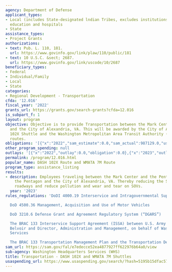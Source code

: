 ```yaml
---
agency: Department of Defense
applicant_types:
- Local (includes State-designated lndian Tribes, excludes institutions of higher
  education and hospitals
- State
assistance_types:
- Project Grants
authorizations:
- text: Pub. L. 110, 181.
  url: https://www.govinfo.gov/link/plaw/110/public/181
- text: 10 U.S.C. &sect; 2687.
  url: https://www.govinfo.gov/link/uscode/10/2687
beneficiary_types:
- Federal
- Individual/Family
- Local
- State
categories:
- Regional Development - Transportation
cfda: '12.016'
fiscal_year: '2022'
grants_url: https://grants.gov/search-grants?cfda=12.016
is_subpart_f: 1
layout: program
objective: Objective is to provide Transportation between the Mark Center, the Pentagon,
  and the City of Alexandria, VA. This will be awarded by the City of Alexandria DASH
  102X Shuttle and the Washington Metropolitan Area Transit Authority (WMATA) 7M Shuttle
  routes.
obligations: '[{"x":"2022","sam_estimate":0.0,"sam_actual":987129.0,"usa_spending_actual":987129.0},{"x":"2023","sam_estimate":1927551.0,"sam_actual":0.0,"usa_spending_actual":1016743.0},{"x":"2024","sam_estimate":1100000.0,"sam_actual":0.0,"usa_spending_actual":1047246.0}]'
other_program_spending: null
outlays: '[{"x":"2022","outlay":0.0,"obligation":0.0},{"x":"2023","outlay":0.0,"obligation":0.0},{"x":"2024","outlay":0.0,"obligation":0.0}]'
permalink: /program/12.016.html
popular_name: DASH 102X Route and WMATA 7M Route
program_type: assistance_listing
results:
- description: Employees traveling between the Mark Center and the Pentagon and between
    the Pentagon and the City of Alexandria, VA. Thereby reducing the SOVs on the
    roadways and reduce pollution and wear and tear on SOVs.
  year: '2023'
rules_regulations: 'DoDI 4000.19 Interservice and Intragovernmental Support

  DoD 4500.36 Management, Acquisition and Use of Motor Vehicles

  DoD 3210.6 Defense Grant and Agreement Regulatory System (“DGARS”)

  The BRAC 133 Interservice Support Agreement (ISSA) between U.S. Army Garrison Fort
  Belvoir and Director, Administration and Management, on behalf of Washington Headquarters
  Services

  The BRAC 133 Transportation Management Plan and the Transportation Demand Plan'
sam_url: https://sam.gov/fal/e7edecce52ea4877927ff622976b64a0/view
sub-agency: Washington Headquarters Services (WHS)
title: Transportation - DASH 102X and WMATA 7M Shuttles
usaspending_url: https://www.usaspending.gov/search/?hash=5195b15dfac570d5faf0b1a09c26d908
---
```

